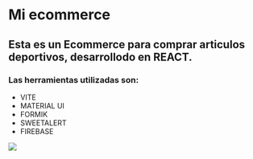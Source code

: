 # Mi ecommerce

## Esta es un Ecommerce para comprar articulos deportivos, desarrollodo en REACT.

### Las herramientas utilizadas son:

- VITE
- MATERIAL UI
- FORMIK
- SWEETALERT
- FIREBASE

![](C:\Users\mfuentes\Desktop\estado-esuti\public\inicio.png)
